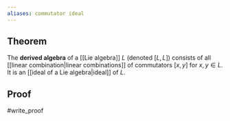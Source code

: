 ```yaml
---
aliases: commutator ideal
---
```

## Theorem
The **derived algebra** of a [[Lie algebra]] $L$ (denoted $[L,L]$) consists of all [[linear combination|linear combinations]] of commutators $[x,y]$ for $x,y\in L$. It is an [[ideal of a Lie algebra|ideal]] of $L$.
## Proof
#write_proof 

